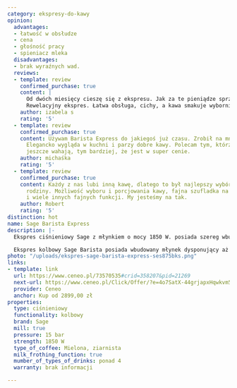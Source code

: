 ```yaml
---
category: ekspresy-do-kawy
opinion:
  advantages:
  - łatwość w obsłudze
  - cena
  - głośność pracy
  - spieniacz mleka
  disadvantages:
  - brak wyraźnych wad.
  reviews:
  - template: review
    confirmed_purchase: true
    content: |
      Od dwóch miesięcy cieszę się z ekspresu. Jak za te pieniądze sprzęt jest rewelacyjny. Doskonale nadaje się do codziennego użytku. Idealna wysokość i przestrzeń do do przygotowania dużej kawy.
      Rewelacyjny ekspres. Łatwa obsługa, cichy, a kawa smakuje wybornie. Dodatkowo świetna cena.
    author: izabela s
    rating: '5'
  - template: review
    confirmed_purchase: true
    content: Używam Barista Express do jakiegoś już czasu. Zrobił na mnie dobre wrażenie.
      Elegancko wygląda w kuchni i parzy dobre kawy. Polecam tym, którzy nadal się
      jeszcze wahają, tym bardziej, że jest w super cenie.
    author: michaśka
    rating: '5'
  - template: review
    confirmed_purchase: true
    content: Każdy z nas lubi inną kawę, dlatego to był najlepszy wybór dla naszej
      rodziny. Możliwość wyboru i porcjowania kawy, fajna szufladka na akcesoria,
      i wiele innych fajnych funkcji. My jesteśmy na tak.
    author: Robert
    rating: '5'
distinction: hot
name: Sage Barista Express
description: |-
  Ekspres ciśnieniowy Sage z młynkiem o mocy 1850 W. posiada szereg wbudowanych funkcji automatycznych, takich jak płukanie, czyszczenie i odkamienianie. Dzięki dyszy spieniającej - pozwala na przygotowanie mlecznych kaw pokrytych puszystą delikatną pianką. Urządzenie daje możliwość personalizacji.

  Ekspres kolbowy Sage Barista posiada wbudowany młynek dysponujący aż osiemnastoma różnymi grubościami mielenia, a funkcja Dry Puck usuwa nadmiar wody z kawy ubitej w filtrze. Dzięki temu użytkownik może dostosować intensywność napojów, za każdym razem ciesząc się ich wyjątkowym smakiem. Innowacyjna technologia wykorzystana podczas produkcji umożliwia całkowitą kontrolę temperatury podczas pozyskiwania kawowego ekstraktu. Proces ten odbywa się za sprawą elektronicznego systemu PID, który za każdym razem rejestruje i wyrównuje temperaturę parzenia. Funkcja Clean Me odpowiada za automatyczne czyszczenie ekspresu tuż po zakończeniu użytkowania urządzenia.
photo: "/uploads/ekspres-sage-barista-express-ses875bks.png"
links:
- template: link
  url: https://www.ceneo.pl/73570535#crid=358207&pid=21269
  next-url: https://www.ceneo.pl/Click/Offer/?e=4o7SatX-44grjapxHqwkvm51sPSl0HQ5qbbi912xa-w8NEhGKxdTt5F0T2N67ZxNDA8TqguWm-S86E8DCnxfgGjDu4dQDEfIu5YuW8GRb502QFmCBCvPh5liPcrdypJQyx7po1F2EAuLnRAMiUd4M6uXuZvmsvVRtIQdqchtIHKlUEzCWQUN3aVQTMJZBQ3duXTmviybT-aIvQ95erAQBaVQTMJZBQ3dNJRPnoyHBl8CWjpWl4gAFCHhdIr0QWbebZYAs62U9m-NJOdhdbETeWVlTKgifVIcN0C_1EJLfDOI5YW9x-14cAfpGt1Qa1pmf_uPtfAhXbu0ef7HQHpZx4R7joeINUKPRPm4WlGlAsI=&a=2&rc=notset
  provider: Ceneo
  anchor: Kup od 2899,00 zł
properties:
  type: ciśnieniowy
  functionality: kolbowy
  brand: Sage
  mill: true
  pressure: 15 bar
  strength: 1850 W
  type_of_coffee: Mielona, ziarnista
  milk_frothing_function: true
  mumber_of_types_of_drinks: ponad 4
  warranty: brak informacji

---
```

